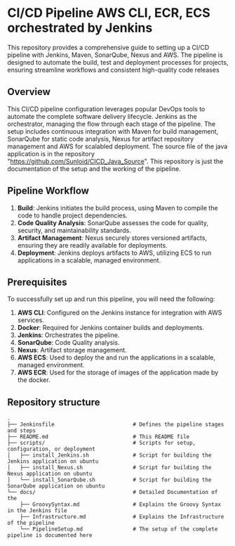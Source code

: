 # CI/CD Pipeline AWS CLI, ECR, ECS orchestrated by Jenkins
This repository provides a comprehensive guide to setting up a CI/CD pipeline with Jenkins, Maven, SonarQube, Nexus and AWS. The pipeline is designed to automate the build, test and deployment processes for projects, ensuring streamline workflows and consistent high-quality code releases 

## Overview 
This CI/CD pipeline configuration leverages popular DevOps tools to automate the complete software delivery lifecycle. Jenkins as the orchestrator, managing the flow through each stage of the pipeline. The setup includes continuous integration with Maven for build management, SonarQube for static code analysis, Nexus for artifact repository management and AWS for scalabled deployment. The source file of the java application is in the repository "https://github.com/Sunloid/CICD_Java_Source". This repository is just the documentation of the setup and the working of the pipeline. 

## Pipeline Workflow 
1. **Build**: Jenkins initiates the build process, using Maven to compile the code to handle project dependencies. 
2. **Code Quality Analysis**: SonarQube assesses the code for quality, security, and maintainability standards.
3. **Artifact Management**: Nexus securely stores versioned artifacts, ensuring they are readily available for deployments.
4. **Deployment**: Jenkins deploys artifacts to AWS, utilizing ECS to run applications in a scalable, managed environment.

## Prerequisites 
To successfully set up and run this pipeline, you will need the following:

1. **AWS CLI**: Configured on the Jenkins instance for integration with AWS services.
2. **Docker**: Required for Jenkins container builds and deployments.
3. **Jenkins**: Orchestrates the pipeline.
4. **SonarQube**: Code Quality analysis.
5. **Nexus**: Artifact storage management.
6. **AWS ECS**: Used to deploy the and run the applications in a scalable, managed environment. 
7. **AWS ECR**: Used for the storage of images of the application made by the docker. 

## Repository structure
```
.
├── Jenkinsfile                         # Defines the pipeline stages and steps
├── README.md                           # This README file
├── scripts/                            # Scripts for setup, configuration, or deployment
│   ├── install_Jenkins.sh              # Script for building the Jenkins application on ubuntu
│   ├── install_Nexus.sh                # Script for building the Nexus application on ubuntu
│   └── install_SonarQube.sh            # Script for building the SonarQube application on ubuntu
└── docs/                               # Detailed Documentation of the 
    ├── GroovySyntax.md                 # Explains the Groovy Syntax in the Jenkins file
    ├── Infrastructure.md               # Explains the Infrastructure of the pipeline
    └── PipelineSetup.md                # The setup of the complete pipeline is documented here

```



